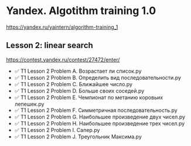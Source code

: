 # Yandex. Algotithm training 1.0
https://yandex.ru/yaintern/algorithm-training_1

## Lesson 2: linear search

https://contest.yandex.ru/contest/27472/enter/

- ✅ T1 Lesson 2 Problem A. Возрастает ли список.py
- ✅ T1 Lesson 2 Problem B. Определить вид последовательности.py
- ✅ T1 Lesson 2 Problem C. Ближайшее число.py
- ✅ T1 Lesson 2 Problem D. Больше своих соседей.py
- ✅ T1 Lesson 2 Problem E. Чемпионат по метанию коровьих лепешек.py
- ✅ T1 Lesson 2 Problem F. Симметричная последовательность.py
- ✅ T1 Lesson 2 Problem G. Наибольшее произведение двух чисел.py
- ✅ T1 Lesson 2 Problem H. Наибольшее произведение трех чисел.py
- ✅ T1 Lesson 2 Problem I. Сапер.py
- ✅ T1 Lesson 2 Problem J. Треугольник Максима.py